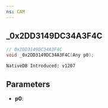 ```yaml
---
ns: CAM
---
```

## _0x2DD3149DC34A3F4C

```c
// 0x2DD3149DC34A3F4C
void _0x2DD3149DC34A3F4C(Any p0);
```

```
NativeDB Introduced: v1207
```

## Parameters
* **p0**:
